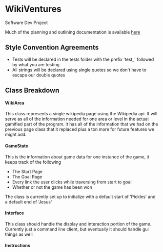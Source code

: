 # WikiVentures
Software Dev Project

Much of the planning and outlining documentation is available [here](https://docs.google.com/a/macalester.edu/document/d/1ffYBqFHiXW-TGoFv0WGkYDp_T80qaOYokwHChSSXIYg/edit?usp=sharing)
## Style Convention Agreements
* Tests will be declared in the tests folder with the prefix 'test_' followed by what you are testing
* All strings will be declared using single quotes so we don't have to escape our double quotes 

## Class Breakdown
#### WikiArea
This class represents a single wikipedia page using the Wikipedia api. It will serve as all of the information needed for one area or level in the actual gamified part of the program. It has all of the information that we had on the previous page class that it replaced plus a ton more for future features we might add.

#### GameState
This is the information about game data for one instance of the game, it keeps track of the following
* The Start Page
* The Goal Page
* Every link the user clicks while traversing from start to goal
* Whether or not the game has been won

The class is currently set up to initialize with a default start of 'Pickles' and a default end of 'Jesus'

#### Interface
This class should handle the display and interaction portion of the game. Currently just a command line client,
but eventually it should handle gui things as well



#### Instructions
